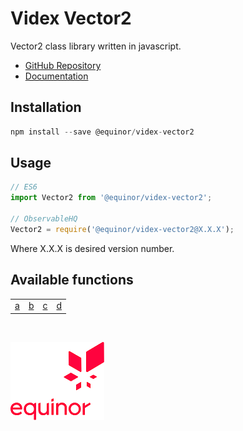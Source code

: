 # Videx Vector2

Vector2 class library written in javascript.

- [GitHub Repository](https://github.com/equinor/videx-vector2)
- [Documentation](https://equinor.github.io/videx-vector2)

## Installation
```js
npm install --save @equinor/videx-vector2
```

## Usage

```js
// ES6
import Vector2 from '@equinor/videx-vector2';

// ObservableHQ
Vector2 = require('@equinor/videx-vector2@X.X.X');
```
Where X.X.X is desired version number.

## Available functions

<table style="width:auto;">
  <tr>
    <td><a href="https://equinor.github.io/videx-vector2/global.html#a">a</a></td>
    <td><a href="https://equinor.github.io/videx-vector2/global.html#b">b</a></td>
    <td><a href="https://equinor.github.io/videx-vector2/global.html#c">c</a></td>
    <td><a href="https://equinor.github.io/videx-vector2/global.html#d">d</a></td>
  </tr>
</table>

<br/>

![Equinor Logo](images/equinor-logo.png)
